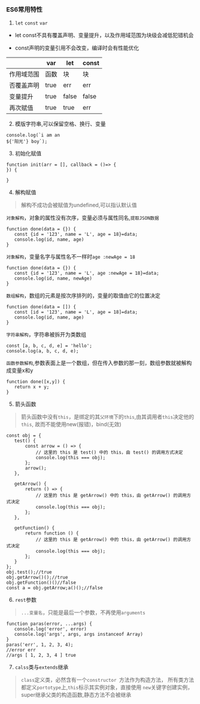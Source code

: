### ES6常用特性

1. `let` `const` `var`

 * let const不具有覆盖声明、变量提升，以及作用域范围为块级会减低犯错机会

 * const声明的变量引用不会改变，编译时会有性能优化

 |        | var   | let  | const|
|  ----- | ----  | ---- |---|
|作用域范围| 函数  |  块  |       块    |
|   否覆盖声明     |   true    |   err     |      err    |
|   变量提升      |   true    |   false     |    false       |
|   再次赋值     |    true   |   true     |       err    |



2. 模版字符串,可以保留空格、换行、变量
 ```
 console.log(`i am an
${'阳光'} boy`);
 ```

3. 初始化赋值

 ```
 function init(arr = [], callback = ()=> {
 }) {

 }
 ```



4. 解构赋值
 >解构不成功会被赋值为undefined,可以指认默认值

 `对象解构`，对象的属性没有次序，变量必须与属性同名,`提取JSON数据`

 ```
 function done(data = {}) {
    const {id = '123', name = 'L', age = 18}=data;
    console.log(id, name, age)
}
 ```

   `对象解构`，变量名字与属性名不一样时`age :newAge = 18`

 ```
function done(data = {}) {
    const {id = '123', name = 'L', age :newAge = 18}=data;
    console.log(id, name, newAge)
}

 ```

 `数组解构`，数组的元素是按次序排列的，变量的取值由它的位置决定

 ```
 function done(data = []) {
    const [id = '123', name = 'L', age = 18]=data;
    console.log(id, name, age)
 }
 ```

 `字符串解构`，字符串被拆开为类数组

 ```
 const [a, b, c, d, e] = 'hello';
console.log(a, b, c, d, e);
 ```

 `函数参数解构`,参数表面上是一个数组，但在传入参数的那一刻，数组参数就被解构成变量x和y

 ```
 function done([x,y]) {
    return x + y;
}
 ```

5. 箭头函数

 > 箭头函数中没有`this`，是绑定的其`父环境`下的`this`,由其调用者`this`决定他的`this`, 故而不能使用new(报错)，bind(无效)

 ```
const obj = {
    test() {
        const arrow = () => {
            // 这里的 this 是 test() 中的 this，由 test() 的调用方式决定
            console.log(this === obj);
        };
        arrow();
    },

    getArrow() {
        return () => {
            // 这里的 this 是 getArrow() 中的 this，由 getArrow() 的调用方式决定
            console.log(this === obj);
        };
    },

    getFunction() {
        return function () {
            // 这里的 this 是 getArrow() 中的 this，由 getArrow() 的调用方式决定
            console.log(this === obj);
        };
    }
};
obj.test();//true
obj.getArrow()();//true
obj.getFunction()()//false
const a = obj.getArrow;a()();//false
 ```

6. `rest`参数
 > `...变量名`，只能是最后一个参数，不再使用`arguments`

 ```
 function paras(error, ...args) {
    console.log('error', error)
    console.log('args', args, args instanceof Array)
}
paras('err', 1, 2, 3, 4);
//error err
//args [ 1, 2, 3, 4 ] true
 ```

7. `calss`类与`extends`继承
 > `class`定义类，必然含有一个`constructor `方法作为构造方法，
 所有类方法都定义`portotype`上,`this`标示其实例对象，直接使用 `new`关键字创建实例，super继承父类的构造函数,静态方法不会被继承